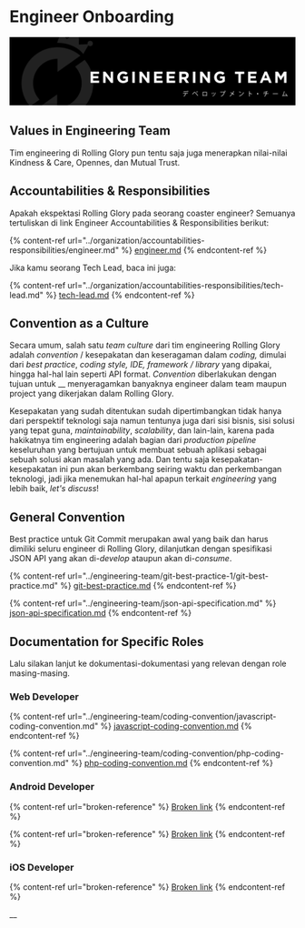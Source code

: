 # Engineer Onboarding



![Hai, selamat datang di halaman Engineer Onboarding.](../.gitbook/assets/masterdesign-69.png)

## Values in Engineering Team

Tim engineering di Rolling Glory pun tentu saja juga menerapkan nilai-nilai Kindness & Care, Opennes, dan Mutual Trust.&#x20;

## Accountabilities & Responsibilities

Apakah ekspektasi Rolling Glory pada seorang coaster engineer? Semuanya tertuliskan di link Engineer Accountabilities & Responsibilities berikut:

{% content-ref url="../organization/accountabilities-responsibilities/engineer.md" %}
[engineer.md](../organization/accountabilities-responsibilities/engineer.md)
{% endcontent-ref %}

Jika kamu seorang Tech Lead, baca ini juga:

{% content-ref url="../organization/accountabilities-responsibilities/tech-lead.md" %}
[tech-lead.md](../organization/accountabilities-responsibilities/tech-lead.md)
{% endcontent-ref %}

## Convention as a Culture

Secara umum, salah satu _team culture_ dari tim engineering Rolling Glory adalah _convention_ / kesepakatan dan keseragaman dalam _coding,_ dimulai dari _best practice_, _coding style, IDE, framework / library_ yang dipakai, hingga hal-hal lain seperti API format. _Convention_ diberlakukan dengan tujuan untuk __ menyeragamkan banyaknya engineer dalam team maupun project yang dikerjakan dalam Rolling Glory.&#x20;

Kesepakatan yang sudah ditentukan sudah dipertimbangkan tidak hanya dari perspektif teknologi saja namun tentunya juga dari sisi bisnis, sisi solusi yang tepat guna, _maintainability_, _scalability_, dan lain-lain, karena pada hakikatnya tim engineering adalah bagian dari _production_ _pipeline_ keseluruhan yang bertujuan untuk membuat sebuah aplikasi sebagai sebuah solusi akan masalah yang ada. Dan tentu saja kesepakatan-kesepakatan ini pun akan berkembang seiring waktu dan perkembangan teknologi, jadi jika menemukan hal-hal apapun terkait _engineering_ yang lebih baik, _let's discuss_!

## General Convention

Best practice untuk Git Commit merupakan awal yang baik dan harus dimiliki seluru engineer di Rolling Glory, dilanjutkan dengan spesifikasi JSON API yang akan di-_develop_ ataupun akan di-_consume_.

{% content-ref url="../engineering-team/git-best-practice-1/git-best-practice.md" %}
[git-best-practice.md](../engineering-team/git-best-practice-1/git-best-practice.md)
{% endcontent-ref %}

{% content-ref url="../engineering-team/json-api-specification.md" %}
[json-api-specification.md](../engineering-team/json-api-specification.md)
{% endcontent-ref %}

## Documentation for Specific Roles

Lalu silakan lanjut ke dokumentasi-dokumentasi yang relevan dengan role masing-masing.

### Web Developer

{% content-ref url="../engineering-team/coding-convention/javascript-coding-convention.md" %}
[javascript-coding-convention.md](../engineering-team/coding-convention/javascript-coding-convention.md)
{% endcontent-ref %}

{% content-ref url="../engineering-team/coding-convention/php-coding-convention.md" %}
[php-coding-convention.md](../engineering-team/coding-convention/php-coding-convention.md)
{% endcontent-ref %}

### Android Developer

{% content-ref url="broken-reference" %}
[Broken link](broken-reference)
{% endcontent-ref %}

{% content-ref url="broken-reference" %}
[Broken link](broken-reference)
{% endcontent-ref %}

### iOS Developer

{% content-ref url="broken-reference" %}
[Broken link](broken-reference)
{% endcontent-ref %}







__
